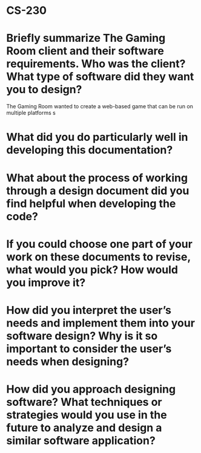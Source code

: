 # CS-230

# Briefly summarize The Gaming Room client and their software requirements. Who was the client? What type of software did they want you to design?

The Gaming Room wanted to create a web-based game that can be run on multiple platforms s

# What did you do particularly well in developing this documentation?

# What about the process of working through a design document did you find helpful when developing the code?

# If you could choose one part of your work on these documents to revise, what would you pick? How would you improve it?

# How did you interpret the user’s needs and implement them into your software design? Why is it so important to consider the user’s needs when designing?

# How did you approach designing software? What techniques or strategies would you use in the future to analyze and design a similar software application?

